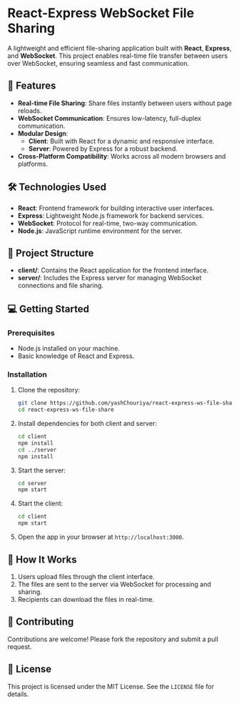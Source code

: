 # **React-Express WebSocket File Sharing**

A lightweight and efficient file-sharing application built with **React**, **Express**, and **WebSocket**. This project enables real-time file transfer between users over WebSocket, ensuring seamless and fast communication.

## 🚀 **Features**

- **Real-time File Sharing**: Share files instantly between users without page reloads.
- **WebSocket Communication**: Ensures low-latency, full-duplex communication.
- **Modular Design**:
  - **Client**: Built with React for a dynamic and responsive interface.
  - **Server**: Powered by Express for a robust backend.
- **Cross-Platform Compatibility**: Works across all modern browsers and platforms.

## 🛠️ **Technologies Used**

- **React**: Frontend framework for building interactive user interfaces.
- **Express**: Lightweight Node.js framework for backend services.
- **WebSocket**: Protocol for real-time, two-way communication.
- **Node.js**: JavaScript runtime environment for the server.

## 📂 **Project Structure**

- **client/**: Contains the React application for the frontend interface.
- **server/**: Includes the Express server for managing WebSocket connections and file sharing.

## 💻 **Getting Started**

### Prerequisites
- Node.js installed on your machine.
- Basic knowledge of React and Express.

### Installation

1. Clone the repository:
   ```bash
   git clone https://github.com/yashChouriya/react-express-ws-file-share.git
   cd react-express-ws-file-share
   ```

2. Install dependencies for both client and server:
   ```bash
   cd client
   npm install
   cd ../server
   npm install
   ```

3. Start the server:
   ```bash
   cd server
   npm start
   ```

4. Start the client:
   ```bash
   cd client
   npm start
   ```

5. Open the app in your browser at `http://localhost:3000`.

## 📖 **How It Works**

1. Users upload files through the client interface.
2. The files are sent to the server via WebSocket for processing and sharing.
3. Recipients can download the files in real-time.

## 🤝 **Contributing**

Contributions are welcome! Please fork the repository and submit a pull request.

## 📄 **License**

This project is licensed under the MIT License. See the `LICENSE` file for details.
